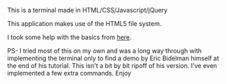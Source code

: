 <p>This is a terminal made in HTML/CSS/Javascript/jQuery</p>

<p>This application makes use of the HTML5 file system.</p>

<p>I took some help with the basics from <a href="http://www.html5rocks.com/en/tutorials/file/filesystem/">here</a>.</p>

<p>PS- I tried most of this on my own and was a long way through with implementing the terminal only to find a demo by Eric Bidelman himself at the end of his tutorial. This isn't a bit by bit ripoff of his version. I've even implemented a few extra commands. Enjoy</p>
